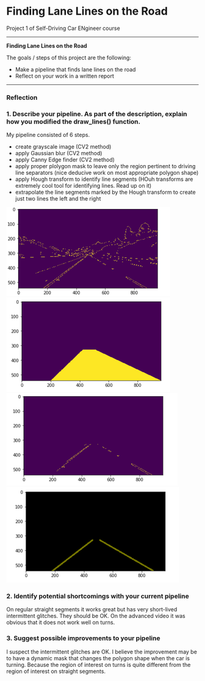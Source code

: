 # **Finding Lane Lines on the Road** 

Project 1 of Self-Driving Car ENgineer course

---

**Finding Lane Lines on the Road**

The goals / steps of this project are the following:
* Make a pipeline that finds lane lines on the road
* Reflect on your work in a written report


[//]: # (Image References)

[image1]: ./examples/grayscale.jpg "Grayscale"

---

### Reflection

### 1. Describe your pipeline. As part of the description, explain how you modified the draw_lines() function.

My pipeline consisted of 6 steps. 

- create grayscale image (CV2 method)
- apply Gaussian blur (CV2 method)
- apply Canny Edge finder (CV2 method)
- apply proper plolygon mask to leave only the region pertinent to driving line separators (nice deducive work on most appropriate polygon shape)
- apply  Hough transform to identify line segments (HOuh transforms are extremely cool tool for identifying lines. Read up on it)
- extrapolate the line segments marked by the Hough transform to create just two lines the left and the right


![alt text](single_image_pipeline/CannyEdges.png "Canny")
![alt text](single_image_pipeline/polygon.png "Polygon")
![alt text](single_image_pipeline/hough.png "Hough")
![alt text](single_image_pipeline/extrapolated.png "Extrapolated")


### 2. Identify potential shortcomings with your current pipeline

On regular straight segments it works great but has very short-lived intermittent glitches. They should be OK.
On the advanced video it was obvious that it does not work well on turns.


### 3. Suggest possible improvements to your pipeline

I suspect the intermittent glitches are OK.
I believe the improvement may be to have a dynamic mask that changes the polygon shape when the car is turning.
Because the region of interest on turns is quite different from the region of interest on straight segments.
